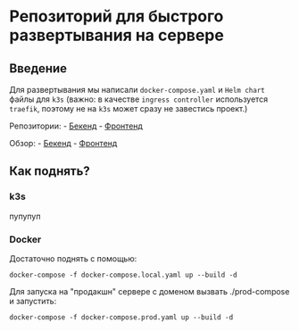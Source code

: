 # Репозиторий для быстрого развертывания на сервере

## Введение
Для развертывания мы написали `docker-compose.yaml` и `Helm chart` файлы для `k3s` (важно: в качестве `ingress controller` используется `traefik`, поэтому не на `k3s` может сразу не завестись проект.)

Репозитории:
    - [Бекенд](https://github.com/shampsdev/mts-backend)
    - [Фронтенд](https://github.com/shampsdev/mts-frontend)

Обзор:
    - [Бекенд](https://api.mts.shamps.dev)
    - [Фронтенд](https://mts.shamps.dev)

## Как поднять?
### k3s
пупупуп

### Docker
Достаточно поднять с помощью:
```
docker-compose -f docker-compose.local.yaml up --build -d
```

Для запуска на "продакшн" сервере с доменом вызвать ./prod-compose и запустить:
```
docker-compose -f docker-compose.prod.yaml up --build -d
```